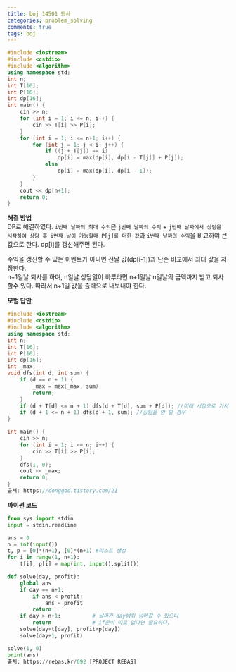 ```yaml
---
title: boj 14501 퇴사
categories: problem_solving
comments: true
tags: boj
---
```

```c++
#include <iostream>
#include <cstdio>
#include <algorithm>
using namespace std;
int n;
int T[16];
int P[16];
int dp[16];
int main() {
	cin >> n;
	for (int i = 1; i <= n; i++) {
		cin >> T[i] >> P[i];
	}
	for (int i = 1; i <= n+1; i++) {
		for (int j = 1; j < i; j++) {
			if ((j + T[j]) == i)
				dp[i] = max(dp[i], dp[i - T[j]] + P[j]);
			else
				dp[i] = max(dp[i], dp[i - 1]);
		}
	}
	cout << dp[n+1];
	return 0;
}
```
**해결 방법**  
DP로 해결하였다. `i번째 날짜의 최대 수익`은 `j번째 날짜의 수익` + `j번째 날짜에서 상담을 시작하여 상담 후 i번째 날이 가능할때 P[j]를 더한 값`과 
`i번째 날짜의 수익`을 비교하여 큰 값으로 한다. dp[i]를 갱신해주면 된다.  
  
  
수익을 갱신할 수 있는 이벤트가 아니면 전날 값(dp[i-1])과 단순 비교에서 최대 값을 저장한다.  
n+1일날 퇴사를 하며, n일날 상담일이 하루라면 n+1일날 n일날의 금액까지 받고 퇴사 할수 있다. 따라서 n+1일 값을 출력으로 내보내야 한다.  
  
**모범 답안**  
```c++
#include <iostream>
#include <cstdio>
#include <algorithm>
using namespace std;
int n;
int T[16];
int P[16];
int dp[16];
int _max;
void dfs(int d, int sum) {
	if (d == n + 1) {
		_max = max(_max, sum);
		return;
	}
	if (d + T[d] <= n + 1) dfs(d + T[d], sum + P[d]); //미래 시점으로 가서 갱신
	if (d + 1 <= n + 1) dfs(d + 1, sum); //상담을 안 할 경우
}

int main() {
	cin >> n;
	for (int i = 1; i <= n; i++) {
		cin >> T[i] >> P[i];
	}
	dfs(1, 0);
	cout << _max;
	return 0;
}
출처: https://donggod.tistory.com/21
```

**파이썬 코드**
```python
from sys import stdin
input = stdin.readline

ans = 0
n = int(input())
t, p = [0]*(n+1), [0]*(n+1) #리스트 생성
for i in range(1, n+1):
    t[i], p[i] = map(int, input().split())

def solve(day, profit):
    global ans
    if day == n+1:
        if ans < profit:
            ans = profit
        return
    if day > n+1:          # 날짜가 day범위 넘어갈 수 있으니
        return             # if문이 따로 없다면 필요하다. 
    solve(day+t[day], profit+p[day])
    solve(day+1, profit)

solve(1, 0)
print(ans)
출처: https://rebas.kr/692 [PROJECT REBAS]
```
